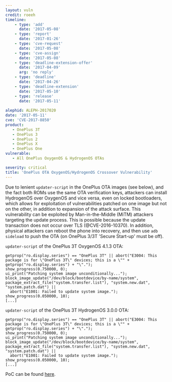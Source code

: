 ```yaml
---
layout: vuln
credit: roeeh
timeline:
    - type: 'add'
      date: '2017-05-08'
    - type: 'report'
      date: '2017-01-26'
    - type: 'cve-request'
      date: '2017-05-08'
    - type: 'cve-assign'
      date: '2017-05-08'
    - type: 'deadline-extension-offer'
      date: '2017-04-09'
      arg: 'no reply'
    - type: 'deadline'
      date: '2017-04-26'
    - type: 'deadline-extension'
      date: '2017-05-10'
    - type: 'release'
      date: '2017-05-11'
      
alephid: ALEPH-2017020
date: '2017-05-11'   
cve: 'CVE-2017-8850'
product:
   - OnePlus 3T
   - OnePlus 3
   - OnePlus 2
   - OnePlus X
   - OnePlus One   
vulnerable:
   - All OnePlus OxygenOS & HydrogenOS OTAs

severity: critical
title: 'OnePlus OTA OxygenOS/HydrogenOS Crossover Vulnerability'
---
```

Due to lenient `updater-script` in the OnePlus OTA images (see below), and the fact both ROMs use the same OTA verification keys, attackers can install HydrogenOS over OxygenOS and vice versa, even on locked bootloaders, which allows for exploitation of vulnerabilities patched on one image but not on the other, in addition to expansion of the attack surface. This vulnerability can be exploited by Man-in-the-Middle (MiTM) attackers targeting the update process. This is possible because the update transaction does not occur over TLS (@CVE-2016-10370). In addition, physical attackers can reboot the phone into recovery, and
then use `adb sideload` to push the OTA (on OnePlus 3/3T 'Secure Start-up' must be off).


`updater-script` of the OnePlus 3T OxygenOS 4.1.3 OTA:
```terminal
getprop("ro.display.series") == "OnePlus 3T" || abort("E3004: This package is for \"OnePlus 3T\" devices; this is a \"" + getprop("ro.display.series") + "\".");
show_progress(0.750000, 0);
ui_print("Patching system image unconditionally...");
block_image_update("/dev/block/bootdevice/by-name/system", package_extract_file("system.transfer.list"), "system.new.dat", "system.patch.dat") ||
  abort("E1001: Failed to update system image.");
show_progress(0.050000, 10);
[...]
```

`updater-script` of the OnePlus 3T HydrogenOS 3.0.0 OTA:
```terminal
getprop("ro.display.series") == "OnePlus 3T" || abort("E3004: This package is for \"OnePlus 3T\" devices; this is a \"" + getprop("ro.display.series") + "\".");
show_progress(0.750000, 0);
ui_print("Patching system image unconditionally...");
block_image_update("/dev/block/bootdevice/by-name/system", package_extract_file("system.transfer.list"), "system.new.dat", "system.patch.dat") ||
  abort("E1001: Failed to update system image.");
show_progress(0.050000, 10);
[...]
```

PoC can be found [here](https://github.com/alephsecurity/research/tree/master/OnePlusOTA).